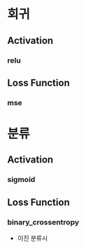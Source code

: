 




# 회귀

## Activation

### relu

## Loss Function

### mse



# 분류

## Activation

### sigmoid
## Loss Function

### binary_crossentropy
- 이진 분류시

